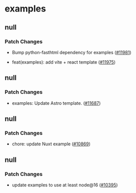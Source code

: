 # examples

## null

### Patch Changes

- Bump python-fasthtml dependency for examples ([#11981](https://github.com/khulnasoft/devkit/pull/11981))

- feat(examples): add vite + react template ([#11975](https://github.com/khulnasoft/devkit/pull/11975))

## null

### Patch Changes

- examples: Update Astro template. ([#11687](https://github.com/khulnasoft/devkit/pull/11687))

## null

### Patch Changes

- chore: update Nuxt example ([#10869](https://github.com/khulnasoft/devkit/pull/10869))

## null

### Patch Changes

- update examples to use at least node@16 ([#10395](https://github.com/khulnasoft/devkit/pull/10395))
